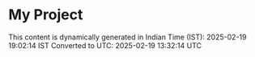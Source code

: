 # My Project

This content is dynamically generated in Indian Time (IST): 2025-02-19 19:02:14 IST
Converted to UTC: 2025-02-19 13:32:14 UTC
